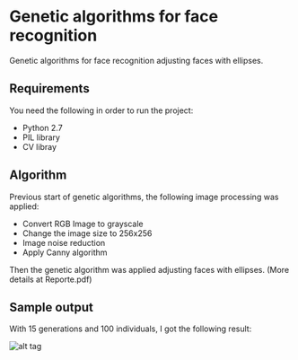 # Genetic algorithms for face recognition

Genetic algorithms for face recognition adjusting faces with ellipses. 

## Requirements
You need the following in order to run the project:
- Python 2.7
- PIL library
- CV libray

## Algorithm

Previous start of genetic algorithms, the following image processing was applied:
* Convert RGB Image to grayscale
* Change the image size to 256x256 
* Image noise reduction
* Apply Canny algorithm 

Then the genetic algorithm was applied adjusting faces with ellipses. (More details at Reporte.pdf)


## Sample output

With 15 generations and 100 individuals, I got the following result:

![alt tag](https://github.com/cgcastro/Genetic-algorithms-for-face-recognition/blob/master/face.PNG)
